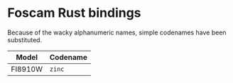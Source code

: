 # Foscam Rust bindings

Because of the wacky alphanumeric names, simple codenames have been substituted.

| Model         | Codename |
| ------------- | -------- |
| FI8910W       | `zinc`   |
